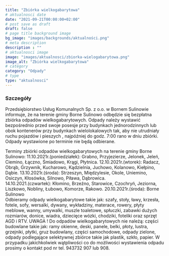 ```yaml
---
title: "Zbiórka wielkogabarytowa"
# aktualnosci date
date: "2021-09-21T00:00:00+02:00"
# post save as draft
draft: false
# page title background image
bg_image: "images/backgrounds/aktualności.png"
# meta description
description : ""
# aktualnosci image
image: "images/aktualnosci/zbiorka-wielogabarytowa.png"
image_alt: "Zbiórka wielkogabarytowa"
# category
category: "Odpady"
# type
type: "aktualnosci"
---
```


### Szczegóły

                    
Przedsiębiorstwo Usług Komunalnych Sp. z o.o. w Bornem Sulinowie informuje, że na terenie gminy Borne Sulinowo odbędzie się bezpłatna zbiórka odpadów wielkogabarytowych. 
Odpady należy wystawić bezpośrednio przed swoje posesje przy budynkach jednorodzinnych lub obok kontenerów przy budynkach wielolokalowych tak, aby nie utrudniały ruchu pojazdów i pieszych , najpóźniej do godz. 7:00 rano w dniu zbiórki. 					                  
Odpady wystawione po terminie nie będą odbierane. 

Terminy zbiórki odpadów wielkogabarytowych na terenie gminy Borne Sulinowo:
11.10.2021r.(poniedziałek): Grabno, Przyjezierze, Jelonek, Jeleń, Ciemino, Łączno, Śmiadowo, Krągi, Płytnica.
12.10.2021r.(wtorek): Radacz, Obrąb, Grzywnik, Kucharowo,  Kądzielnia, Juchowo, Kolanowo, Kiełpino, Dąbie.
13.10.2021r.(środa):  Strzeszyn, Międzylesie, Okole, Uniemino, Osiczyn, Kłosówka, Silnowo, Piława, Dąbrowica.						
14.10.2021.(czwartek): Kłomino, Brzeźno, Starowice, Czochryń, Jeziorna, Liszkowo, Nobliny, Łubowo, Komorze, Rakowo.	
20.10.2021r.(środa): Borne Sulinowo							
Odbieramy odpady wielkogabarytowe takie jak:
szafy, stoły, ławy, krzesła, fotele, sofy, wersalki, dywany, wykładziny, materace, rowery,  płyty meblowe, wanny, umywalki, muszle toaletowe, spłuczki, zabawki dużych rozmiarów, donice, wiadra, dziecięce wózki, chodziki, foteliki oraz sprzęt AGD i RTV. 
UWAGA ! Do odpadów wielkogabarytowych nie należą: 
części budowlane takie jak: ramy okienne, deski, panele, belki, płoty, lustra, grzejniki, płytki, gruz budowlany, części samochodowe, odpady zielone, odpady podlegające selektywnej zbiórce takie jak plastik, szkło, papier.
W przypadku jakichkolwiek wątpliwości co do możliwości wystawienia odpadu prosimy o kontakt pod nr tel. 943732 907 lub 908.

